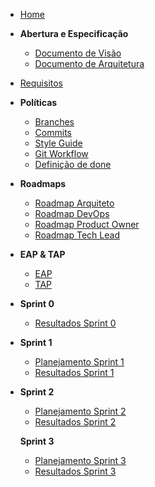 - [Home](/docs/Home.md)

- **Abertura e Especificação**

  - [Documento de Visão](/docs/documentation/Documento-de-Visao.md)
  - [Documento de Arquitetura](/docs/documentation/Documento-de-Arquitetura.md)

- [Requisitos](#)

- **Políticas**
  - [Branches](/docs/policies/Branches.md)
  - [Commits](/docs/policies/Commits.md)
  - [Style Guide](/docs/policies/Style-Guide.md)
  - [Git Workflow](/docs/policies/Git-Workflow.md)
  - [Definição de done](/docs/policies/Definicao-Done.md)

- **Roadmaps**
  - [Roadmap Arquiteto]()
  - [Roadmap DevOps](/docs/roadmap/Roadmap-DevOps.md)
  - [Roadmap Product Owner]()
  - [Roadmap Tech Lead](/docs/roadmap/Roadmap-TechLead.md)

- **EAP & TAP**
  - [EAP](/docs/Eap.md)
  - [TAP](/docs/Tap.md)

- **Sprint 0**
  - [Resultados Sprint 0](/docs/sprints/Sprint-0-review.md)

- **Sprint 1**
  - [Planejamento Sprint 1](/docs/sprints/Sprint-1-planning.md)
  - [Resultados Sprint 1](/docs/sprints/Sprint-1-Review.md)

- **Sprint 2**
  - [Planejamento Sprint 2](/docs/sprints/Sprint-2-planning.md)
  - [Resultados Sprint 2]()

  **Sprint 3**
  - [Planejamento Sprint 3]()
  - [Resultados Sprint 3]()
